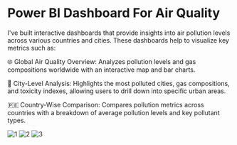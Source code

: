
# Power BI Dashboard For Air Quality

 I've built interactive dashboards that provide insights into air pollution levels across various countries and cities. These dashboards help to visualize key metrics such as:

🌐 Global Air Quality Overview: Analyzes pollution levels and gas compositions worldwide with an interactive map and bar charts.

🌆 City-Level Analysis: Highlights the most polluted cities, gas compositions, and toxicity indexes, allowing users to drill down into specific urban areas.

🇵🇪 Country-Wise Comparison: Compares pollution metrics across countries with a breakdown of average pollution levels and key pollutant types.

![1](https://github.com/user-attachments/assets/1554c7ff-20eb-4444-8f9f-bf4dea9a3f4b)
![2](https://github.com/user-attachments/assets/9ba5003c-4c4b-4b92-a01d-a15246fdf61f)
![3](https://github.com/user-attachments/assets/c4ef52f4-adf4-42c8-81ed-ec8d90a1d4d2)
